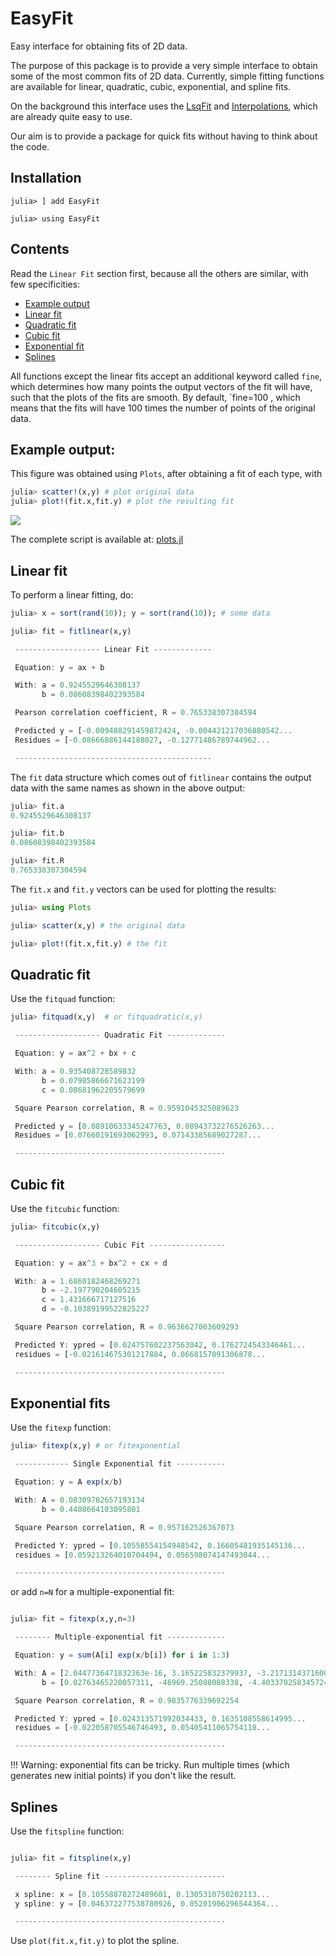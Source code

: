 # EasyFit

Easy interface for obtaining fits of 2D data.

The purpose of this package is to provide a very simple interface to obtain
some of the most common fits of 2D data. Currently, simple fitting functions
are available for linear, quadratic, cubic, exponential, and spline fits.

On the background this interface uses the [LsqFit](https://github.com/JuliaNLSolvers/LsqFit.jl)
and [Interpolations](https://github.com/JuliaMath/Interpolations.jl), which are already
quite easy to use.

Our aim is to provide a package for quick fits without having to think about the code.

## Installation

```
julia> ] add EasyFit

julia> using EasyFit

```

## Contents

Read the `Linear Fit` section first, because all the others are similar, with
few specificities:

- [Example output](#example)
- [Linear fit](#linear)
- [Quadratic fit](#quad)
- [Cubic fit](#cubic)
- [Exponential fit](#exp)
- [Splines](#splines)

All functions except the linear fits accept an additional keyword called `fine`, which 
determines how many points the output vectors of the fit will have, such that the plots
of the fits are smooth. By default, `fine=100 , which means that the fits will have 
100 times the number of points of the original data. 

<a name="linear"/>

## Example output:

This figure was obtained using `Plots`, after obtaining a fit of each type, with

```julia
julia> scatter!(x,y) # plot original data
julia> plot!(fit.x,fit.y) # plot the resulting fit

```

<img src="https://raw.githubusercontent.com/m3g/EasyFit/master/docs/plots.png">

The complete script is available at: 
[plots.jl](https://raw.githubusercontent.com/m3g/EasyFit/master/docs/plots.jl)


<a name="linear"/>

## Linear fit

To perform a linear fitting, do:

```julia
julia> x = sort(rand(10)); y = sort(rand(10)); # some data

julia> fit = fitlinear(x,y)

 ------------------- Linear Fit ------------- 

 Equation: y = ax + b 

 With: a = 0.9245529646308137
       b = 0.08608398402393584

 Pearson correlation coefficient, R = 0.765338307304594

 Predicted y = [-0.009488291459872424, -0.004421217036880542...
 Residues = [-0.08666886144188027, -0.12771486789744962...

 -------------------------------------------- 


```

The `fit` data structure which comes out of `fitlinear` contains the output data with
the same names as shown in the above output:

```julia
julia> fit.a
0.9245529646308137

julia> fit.b
0.08608398402393584

julia> fit.R
0.765338307304594


```

The `fit.x` and `fit.y` vectors can be used for plotting the results:

```julia
julia> using Plots

julia> scatter(x,y) # the original data

julia> plot!(fit.x,fit.y) # the fit


```

<a name="quad"/>

## Quadratic fit

Use the `fitquad` function:

```julia
julia> fitquad(x,y)  # or fitquadratic(x,y)

 ------------------- Quadratic Fit ------------- 

 Equation: y = ax^2 + bx + c 

 With: a = 0.935408728589832
       b = 0.07985866671623199
       c = 0.08681962205579699

 Square Pearson correlation, R = 0.9591045325089623

 Predicted y = [0.08910633345247763, 0.08943732276526263...
 Residues = [0.07660191693062993, 0.07143385689027287...

 ----------------------------------------------- 

```

<a name="cubic"/>

## Cubic fit

Use the `fitcubic` function:

```julia
julia> fitcubic(x,y) 

 ------------------- Cubic Fit ----------------- 

 Equation: y = ax^3 + bx^2 + cx + d 

 With: a = 1.6860182468269271
       b = -2.197790204605215
       c = 1.431666717127516
       d = -0.10389199522825227

 Square Pearson correlation, R = 0.9636627003609293

 Predicted Y: ypred = [0.024757602237563042, 0.1762724543346461...
 residues = [-0.021614675301217884, 0.0668157091306878...

 ----------------------------------------------- 


```

<a name="exp"/>

## Exponential fits

Use the `fitexp` function:

```julia
julia> fitexp(x,y) # or fitexponential

 ------------ Single Exponential fit ----------- 

 Equation: y = A exp(x/b) 

 With: A = 0.08309782657193134
       b = 0.4408664103095801

 Square Pearson correlation, R = 0.957162526367073

 Predicted Y: ypred = [0.10558554154948542, 0.16605481935145136...
 residues = [0.059213264010704494, 0.056598074147493044...

 ----------------------------------------------- 


```

or add `n=N` for a multiple-exponential fit:

```julia

julia> fit = fitexp(x,y,n=3)

 -------- Multiple-exponential fit ------------- 

 Equation: y = sum(A[i] exp(x/b[i]) for i in 1:3) 

 With: A = [2.0447736471832363e-16, 3.165225832379937, -3.2171314371600785]
       b = [0.02763465220057311, -46969.25088088338, -4.403370258345724]

 Square Pearson correlation, R = 0.9835776339692254

 Predicted Y: ypred = [0.024313571992034433, 0.1635108558614995...
 residues = [-0.022058705546746493, 0.05405411065754118...

 ----------------------------------------------- 

```

!!! Warning: exponential fits can be tricky. Run multiple times (which
    generates new initial points) if you don't like the result.


<a name="spline"/>

## Splines

Use the `fitspline` function:

```julia

julia> fit = fitspline(x,y)

 -------- Spline fit --------------------------- 

 x spline: x = [0.10558878272489601, 0.1305310750202113...
 y spline: y = [0.046372277538780926, 0.05201906296544364...

 ----------------------------------------------- 

```

Use `plot(fit.x,fit.y)` to plot the spline.












